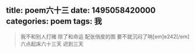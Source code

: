 title: poem六十三
date: 1495058420000
categories: poem
tags: 我
---
> 我不和别人打赌
除了和命运
配张俏皮的图
要不就沉闷了呐[em]e242[/em]
六点起床六十三天 迟到三天